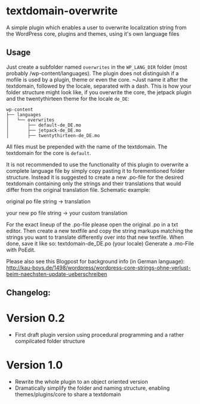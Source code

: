textdomain-overwrite
====================

A simple plugin which enables a user to overwrite localization string from the WordPress core, 
plugins and themes, using it's own language files


## Usage

Just create a subfolder named `overwrites` in the `WP_LANG_DIR` folder (most probably /wp-content/languages).
The plugin does not distinguish if a mofile is used by a plugin, theme or even the core. ~Just name it after
the textdomain, followed by the locale, separated with a dash. This is how your folder structure might look like,
if you overwrite the core, the jetpack plugin and the twentythirteen theme for the locale `de_DE`:

```
wp-content
├── languages
│   └── overwrites
│       ├── default-de_DE.mo
│       ├── jetpack-de_DE.mo
│       ├── twentythirteen-de_DE.mo

```

All files must be prepended with the name of the textdomain. The textdomain for the core is `default`.

It is not recommended to use the functionality of this plugin to overwrite a complete language file by simply copy pasting it to forementioned folder structure. Instead it is suggested to create a new .po-file for the desired textdomain containing only the strings and their translations that would differ from the original translation file.
Schematic example:

original po file
string   ->    translation

your new po file
string   ->    your custom translation

For the exact lineup of the .po-file please open the original .po in a txt editor. Then create a new textfile and copy the string markups matching the strings you want to translate differently over into that new textfile. When done, save it like so: textdomain-de_DE.po (your locale)
Generate a .mo-File with PoEdit.

Please also see this Blogpost for background info (in German language):
http://kau-boys.de/1498/wordpress/wordpress-core-strings-ohne-verlust-beim-naechsten-update-ueberschreiben

## Changelog:

# Version 0.2
- First draft plugin version using procedural programming and a rather compilcated folder structure

# Version 1.0
- Rewrite the whole plugin to an object oriented version
- Dramatically simplify the folder and naming structure, enabling themes/plugins/core to share a textdomain
